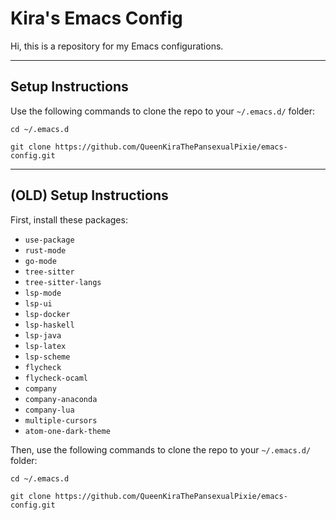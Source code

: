# Kira's Emacs Config

Hi, this is a repository for my Emacs configurations.

---

## Setup Instructions

Use the following commands to clone the repo to your `~/.emacs.d/` folder:

```shell
cd ~/.emacs.d 
```

```shell
git clone https://github.com/QueenKiraThePansexualPixie/emacs-config.git
```

---

## (OLD) Setup Instructions

First, install these packages:

- `use-package`
- `rust-mode`
- `go-mode`
- `tree-sitter`
- `tree-sitter-langs`
- `lsp-mode`
- `lsp-ui`
- `lsp-docker`
- `lsp-haskell`
- `lsp-java`
- `lsp-latex`
- `lsp-scheme`
- `flycheck`
- `flycheck-ocaml`
- `company`
- `company-anaconda`
- `company-lua`
- `multiple-cursors`
- `atom-one-dark-theme`

Then, use the following commands to clone the repo to your `~/.emacs.d/` folder:

```shell
cd ~/.emacs.d 
```

```shell
git clone https://github.com/QueenKiraThePansexualPixie/emacs-config.git
```
